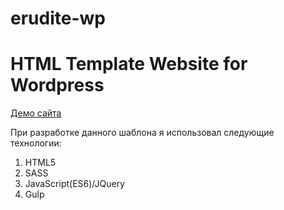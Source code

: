 # erudite-wp
# HTML Template Website for Wordpress

[Демо сайта](https://losk773.github.io/erudite-wp/)

При разработке данного шаблона я использовал следующие технологии:
1. HTML5
2. SASS
3. JavaScript(ES6)/JQuery
4. Gulp
